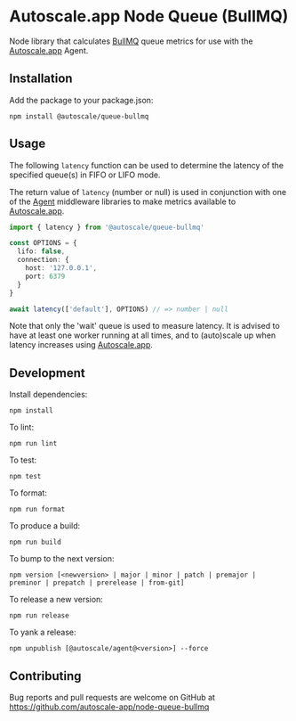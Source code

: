 # Autoscale.app Node Queue (BullMQ)

Node library that calculates [BullMQ] queue metrics for use with the [Autoscale.app] Agent.

## Installation

Add the package to your package.json:

    npm install @autoscale/queue-bullmq

## Usage

The following `latency` function can be used to determine the latency of the specified queue(s) in FIFO or LIFO mode.

The return value of `latency` (number or null) is used in conjunction with one of the [Agent] middleware libraries to make metrics available to [Autoscale.app].

```ts
import { latency } from '@autoscale/queue-bullmq'

const OPTIONS = {
  lifo: false,
  connection: {
    host: '127.0.0.1',
    port: 6379
  }
}

await latency(['default'], OPTIONS) // => number | null
```

Note that only the 'wait' queue is used to measure latency. It is advised to have at least one worker running at all times, and to (auto)scale up when latency increases using [Autoscale.app].

## Development

Install dependencies:

    npm install

To lint:

    npm run lint

To test:

    npm test

To format:

    npm run format

To produce a build:

    npm run build

To bump to the next version:

    npm version [<newversion> | major | minor | patch | premajor | preminor | prepatch | prerelease | from-git]

To release a new version:

    npm run release

To yank a release:

    npm unpublish [@autoscale/agent@<version>] --force

## Contributing

Bug reports and pull requests are welcome on GitHub at https://github.com/autoscale-app/node-queue-bullmq

[Autoscale.app]: https://autoscale.app
[Agent]: https://github.com/autoscale-app/node-agent
[BullMQ]: https://github.com/taskforcesh/bullmq
